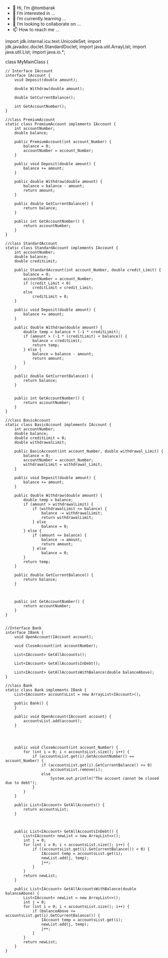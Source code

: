 - 👋 Hi, I’m @tombarak
- 👀 I’m interested in ...
- 🌱 I’m currently learning ...
- 💞️ I’m looking to collaborate on ...
- 📫 How to reach me ...

<!---
tombarak/tombarak is a ✨ special ✨ repository because its `README.md` (this file) appears on your GitHub profile.
You can click the Preview link to take a look at your changes.
--->
import jdk.internal.icu.text.UnicodeSet;
import jdk.javadoc.doclet.StandardDoclet;
import java.util.ArrayList;
import java.util.List;
import java.io.*;


class MyMainClass {


    // Interface IAccount
    interface IAccount {
        void Deposit(double amount);

        double Withdraw(double amount);

        double GetCurrentBalance();

        int GetAccountNumber();
    }

    //class PremiumAccount
    static class PremiumAccount implements IAccount {
        int accountNumber;
        double balance;

        public PremiumAccount(int account_Number) {
            balance = 0;
            accountNumber = account_Number;
        }

        public void Deposit(double amount) {
            balance += amount;
        }

        public double Withdraw(double amount) {
            balance = balance - amount;
            return amount;
        }

        public double GetCurrentBalance() {
            return balance;
        }

        public int GetAccountNumber() {
            return accountNumber;
        }
    }

    //class StandardAccount
    static class StandardAccount implements IAccount {
        int accountNumber;
        double balance;
        double creditLimit;

        public StandardAccount(int account_Number, double credit_Limit) {
            balance = 0;
            accountNumber = account_Number;
            if (credit_Limit < 0)
                creditLimit = credit_Limit;
            else
                creditLimit = 0;
        }

        public void Deposit(double amount) {
            balance += amount;
        }

        public double Withdraw(double amount) {
            double temp = balance + (-1 * creditLimit);
            if (amount > (-1 * (creditLimit) + balance)) {
                balance = creditLimit;
                return temp;
            } else {
                balance = balance - amount;
                return amount;
            }
        }

        public double GetCurrentBalance() {
            return balance;
        }


        public int GetAccountNumber() {
            return accountNumber;
        }
    }

    //class BasicAccount
    static class BasicAccount implements IAccount {
        int accountNumber;
        double balance;
        double creditLimit = 0;
        double withdrawalLimit;

        public BasicAccount(int account_Number, double withdrawal_Limit) {
            balance = 0;
            accountNumber = account_Number;
            withdrawalLimit = withdrawal_Limit;
        }

        public void Deposit(double amount) {
            balance += amount;
        }

        public double Withdraw(double amount) {
            double temp = balance;
            if (amount > withdrawalLimit) {
                if (withdrawalLimit <= balance) {
                    balance -= withdrawalLimit;
                    return withdrawalLimit;
                } else
                    balance = 0;
            } else {
                if (amount <= balance) {
                    balance -= amount;
                    return amount;
                } else
                    balance = 0;
            }
            return temp;
        }

        public double GetCurrentBalance() {
            return balance;
        }



        public int GetAccountNumber() {
            return accountNumber;
        }
    }


    //Interface Bank
    interface IBank {
        void OpenAccount(IAccount account);

        void CloseAccount(int accountNumber);

        List<IAccount> GetAllAccounts();

        List<IAccount> GetAllAccountsInDebt();

        List<IAccount> GetAllAccountsWithBalance(double balanceAbove);
    }

    //class Bank
    static class Bank implements IBank {
        List<IAccount> accountsList = new ArrayList<IAccount>();

        public Bank() {
        }

        public void OpenAccount(IAccount account) {
            accountsList.add(account);
        }




        public void CloseAccount(int account_Number) {
            for (int i = 0; i < accountsList.size(); i++) {
                if (accountsList.get(i).GetAccountNumber() == account_Number) {
                    if (accountsList.get(i).GetCurrentBalance() >= 0)
                        accountsList.remove(i);
                    else
                        System.out.println("The account cannot be closed due to debt");
                }
            }
        }

        public List<IAccount> GetAllAccounts() {
            return accountsList;
        }



        public List<IAccount> GetAllAccountsInDebt() {
            List<IAccount> newList = new ArrayList<>();
            int j = 0;
            for (int i = 0; i < accountsList.size(); i++) {
                if ((accountsList.get(i).GetCurrentBalance()) < 0) {
                    IAccount temp = accountsList.get(i);
                    newList.add(j, temp);
                    j++;
                }
            }
            return newList;
        }

        public List<IAccount> GetAllAccountsWithBalance(double balanceAbove) {
            List<IAccount> newList = new ArrayList<>();
            int j = 0;
            for (int i = 0; i < accountsList.size(); i++) {
                if (balanceAbove <= accountsList.get(i).GetCurrentBalance()) {
                    IAccount temp = accountsList.get(i);
                    newList.add(j, temp);
                    j++;
                }
            }
            return newList;
        }
    }

